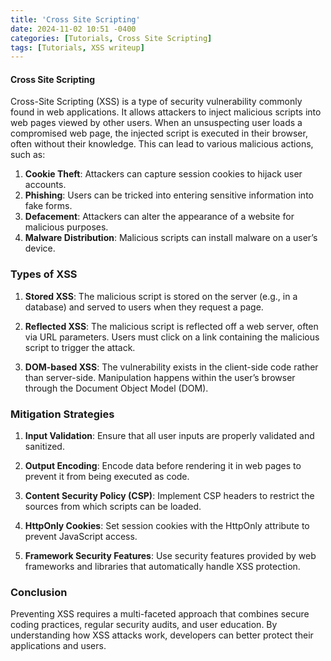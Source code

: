 ```yaml
---
title: 'Cross Site Scripting'
date: 2024-11-02 10:51 -0400
categories: [Tutorials, Cross Site Scripting]
tags: [Tutorials, XSS writeup]
---
```


#### **Cross Site Scripting**

Cross-Site Scripting (XSS) is a type of security vulnerability commonly found in web applications. It allows attackers to inject malicious scripts into web pages viewed by other users. When an unsuspecting user loads a compromised web page, the injected script is executed in their browser, often without their knowledge. This can lead to various malicious actions, such as:

1. **Cookie Theft**: Attackers can capture session cookies to hijack user accounts.
2. **Phishing**: Users can be tricked into entering sensitive information into fake forms.
3. **Defacement**: Attackers can alter the appearance of a website for malicious purposes.
4. **Malware Distribution**: Malicious scripts can install malware on a user’s device.

### Types of XSS

1. **Stored XSS**: The malicious script is stored on the server (e.g., in a database) and served to users when they request a page.
   
2. **Reflected XSS**: The malicious script is reflected off a web server, often via URL parameters. Users must click on a link containing the malicious script to trigger the attack.

3. **DOM-based XSS**: The vulnerability exists in the client-side code rather than server-side. Manipulation happens within the user’s browser through the Document Object Model (DOM).

### Mitigation Strategies

1. **Input Validation**: Ensure that all user inputs are properly validated and sanitized.
  
2. **Output Encoding**: Encode data before rendering it in web pages to prevent it from being executed as code.

3. **Content Security Policy (CSP)**: Implement CSP headers to restrict the sources from which scripts can be loaded.

4. **HttpOnly Cookies**: Set session cookies with the HttpOnly attribute to prevent JavaScript access.

5. **Framework Security Features**: Use security features provided by web frameworks and libraries that automatically handle XSS protection.

### Conclusion

Preventing XSS requires a multi-faceted approach that combines secure coding practices, regular security audits, and user education. By understanding how XSS attacks work, developers can better protect their applications and users.
